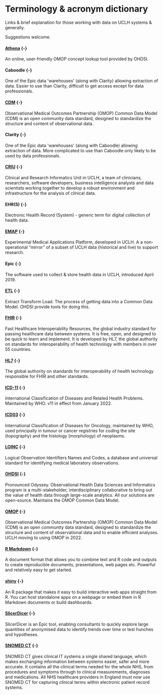 # Terminology & acronym dictionary

Links & brief explanation for those working with data on UCLH systems & generally.

Suggestions welcome.

<!-- for comments that won't appear online -->


#### [Athena](https://athena.ohdsi.org) {-}
An online, user-friendly OMOP concept lookup tool provided by OHDSI.

#### Caboodle {-}
One of the Epic data 'warehouses' (along with Clarity) allowing extraction of data. Easier to use than Clarity, difficult to get access except for data professionals.

#### [CDM](https://ohdsi.github.io/CommonDataModel/) {-}
Observational Medical Outcomes Partnership (OMOP) Common Data Model (CDM) is an open community data standard, designed to standardize the structure and content of observational data.

#### Clarity {-}
One of the Epic data 'warehouses' (along with Caboodle) allowing extraction of data. More complicated to use than Caboodle only likely to be used by data professionals.

#### [CRIU](https://www.uclh.nhs.uk/research/clinical-and-research-informatics-unit) {-}
Clinical and Research Informatics Unit in UCLH, a team of clinicians, researchers, software developers, business intelligence analysts and data scientists working together to develop a robust environment and infrastructure for the analysis of clinical data.

#### EHR(S) {-}
Electronic Health Record (System) - generic term for digital collection of health data.

#### [EMAP](https://www.uclhospitals.brc.nihr.ac.uk/criu/data-infrastructure) {-}
Experimental Medical Applications Platform, developed in UCLH. A a non-operational “mirror” of a subset of UCLH data (historical and live) to support research.

#### Epic {-}
The software used to collect & store health data in UCLH, introduced April 2019.

#### [ETL](https://ohdsi.github.io/TheBookOfOhdsi/ExtractTransformLoad.html) {-}
Extract Transform Load. The process of getting data into a Common Data Model. OHDSI provide tools for doing this.

#### [FHIR](https://digital.nhs.uk/services/fhir-apis) {-}
Fast Healthcare Interoperability Resources, the global industry standard for passing healthcare data between systems. It is free, open, and designed to be quick to learn and implement. It is developed by HL7, the global authority on standards for interoperability of health technology with members in over 55 countries.

#### [HL7](https://en.wikipedia.org/wiki/Health_Level_7) {-}
The global authority on standards for interoperability of health technology responsible for FHIR and other standards.

#### [ICD-11](https://www.who.int/standards/classifications/classification-of-diseases) {-}
International Classification of Diseases and Related Health Problems. Maintained by WHO. v11 in effect from January 2022. 

#### [ICD03](https://www.who.int/standards/classifications/other-classifications/international-classification-of-diseases-for-oncology) {-}
International Classification of Diseases for Oncology, maintained by WHO, used principally in tumour or cancer registries for coding the site (topography) and the histology (morphology) of neoplasms.

#### [LOINC](https://loinc.org/) {-}
Logical Observation Identifiers Names and Codes, a database and universal standard for identifying medical laboratory observations.

#### [OHDSI](https://www.ohdsi.org/) {-}
Pronounced Odyssey. Observational Health Data Sciences and Informatics program is a multi-stakeholder, interdisciplinary collaborative to bring out the value of health data through large-scale analytics. All our solutions are open-source. Maintains the OMOP Common Data Model.

#### [OMOP](https://ohdsi.github.io/CommonDataModel/) {-}
Observational Medical Outcomes Partnership (OMOP) Common Data Model (CDM) is an open community data standard, designed to standardize the structure and content of observational data and to enable efficient analyses. UCLH moving to using OMOP in 2022.

#### [R Markdown](https://rmarkdown.rstudio.com/) {-}
A document format that allows you to combine text and R code and outputs to create reproducible documents, presentations, web pages etc. Powerful and relatively easy to get started.

#### [shiny](https://shiny.rstudio.com/) {-}
An R package that makes it easy to build interactive web apps straight from R. You can host standalone apps on a webpage or embed them in R Markdown documents or build dashboards. 

#### [SlicerDicer](https://my.uclh.nhs.uk/Interact/Pages/Content/Document.aspx?id=22904) {-}
SlicerDicer is an Epic tool, enabling consultants to quickly explore large quantities of anonymised data to identify trends over time or test hunches and hypotheses.

#### [SNOMED CT](https://digital.nhs.uk/services/terminology-and-classifications/snomed-ct) {-}
SNOMED CT gives clinical IT systems a single shared language, which makes exchanging information between systems easier, safer and more accurate. It contains all the clinical terms needed for the whole NHS, from procedures and symptoms through to clinical measurements, diagnoses and medications. All NHS healthcare providers in England must now use SNOMED CT for capturing clinical terms within electronic patient record systems.
